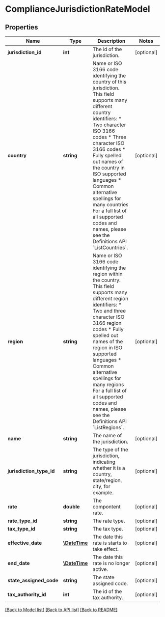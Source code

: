 # ComplianceJurisdictionRateModel

## Properties
Name | Type | Description | Notes
------------ | ------------- | ------------- | -------------
**jurisdiction_id** | **int** | The id of the jurisdiction. | [optional] 
**country** | **string** | Name or ISO 3166 code identifying the country of this jurisdiction.                This field supports many different country identifiers:   * Two character ISO 3166 codes   * Three character ISO 3166 codes   * Fully spelled out names of the country in ISO supported languages   * Common alternative spellings for many countries                For a full list of all supported codes and names, please see the Definitions API &#x60;ListCountries&#x60;. | [optional] 
**region** | **string** | Name or ISO 3166 code identifying the region within the country.                This field supports many different region identifiers:   * Two and three character ISO 3166 region codes   * Fully spelled out names of the region in ISO supported languages   * Common alternative spellings for many regions                For a full list of all supported codes and names, please see the Definitions API &#x60;ListRegions&#x60;. | [optional] 
**name** | **string** | The name of the jurisdiction. | [optional] 
**jurisdiction_type_id** | **string** | The type of the jurisdiction, indicating whether it is a country, state/region, city, for example. | [optional] 
**rate** | **double** | The compontent rate. | [optional] 
**rate_type_id** | **string** | The rate type. | [optional] 
**tax_type_id** | **string** | The tax type. | [optional] 
**effective_date** | [**\DateTime**](\DateTime.md) | The date this rate is starts to take effect. | [optional] 
**end_date** | [**\DateTime**](\DateTime.md) | The date this rate is no longer active. | [optional] 
**state_assigned_code** | **string** | The state assigned code. | [optional] 
**tax_authority_id** | **int** | The id of the tax authority. | [optional] 

[[Back to Model list]](../README.md#documentation-for-models) [[Back to API list]](../README.md#documentation-for-api-endpoints) [[Back to README]](../README.md)


